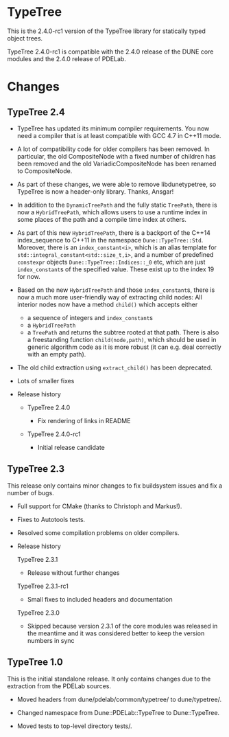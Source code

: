 TypeTree
========

This is the 2.4.0-rc1 version of the TypeTree library for statically typed object trees.

TypeTree 2.4.0-rc1 is compatible with the 2.4.0 release of the DUNE core modules and
the 2.4.0 release of PDELab.

Changes
=======

TypeTree 2.4
------------

- TypeTree has updated its minimum compiler requirements. You now need a compiler that is at
  least compatible with GCC 4.7 in C++11 mode.

- A lot of compatibility code for older compilers has been removed. In particular, the old
  CompositeNode with a fixed number of children has been removed and the old VariadicCompositeNode
  has been renamed to CompositeNode.

- As part of these changes, we were able to remove libdunetypetree, so TypeTree is now a header-only
  library. Thanks, Ansgar!

- In addition to the `DynamicTreePath` and the fully static `TreePath`, there is now a `HybridTreePath`,
  which allows users to use a runtime index in some places of the path and a compile time index at others.

- As part of this new `HybridTreePath`, there is a backport of the C++14 index_sequence to C++11 in the namespace
  `Dune::TypeTree::Std`. Moreover, there is an `index_constant<i>`, which is an alias template for
  `std::integral_constant<std::size_t,i>`, and a number of predefined `constexpr` objects `Dune::TypeTree::Indices::_0`
  etc, which are just `index_constant`s of the specified value. These exist up to the index 19 for now.

- Based on the new `HybridTreePath` and those `index_constant`s, there is now a much more user-friendly way of
  extracting child nodes: All interior nodes now have a method `child()` which accepts either
  - a sequence of integers and `index_constant`s
  - a `HybridTreePath`
  - a `TreePath`
  and returns the subtree rooted at that path. There is also a freestanding function `child(node,path)`, which should be
  used in generic algorithm code as it is more robust (it can e.g. deal correctly with an empty path).

- The old child extraction using `extract_child()` has been deprecated.

- Lots of smaller fixes

- Release history

  - TypeTree 2.4.0
    - Fix rendering of links in README

  - TypeTree 2.4.0-rc1
    - Initial release candidate


TypeTree 2.3
------------

This release only contains minor changes to fix buildsystem issues and fix a number of
bugs.

- Full support for CMake (thanks to Christoph and Markus!).

- Fixes to Autotools tests.

- Resolved some compilation problems on older compilers.

- Release history

  TypeTree 2.3.1
  - Release without further changes

  TypeTree 2.3.1-rc1
  - Small fixes to included headers and documentation

  TypeTree 2.3.0
  - Skipped because version 2.3.1 of the core modules was released in the meantime
    and it was considered better to keep the version numbers in sync



TypeTree 1.0
------------

This is the initial standalone release. It only contains changes due to the extraction
from the PDELab sources.

- Moved headers from dune/pdelab/common/typetree/ to dune/typetree/.

- Changed namespace from Dune::PDELab::TypeTree to Dune::TypeTree.

- Moved tests to top-level directory tests/.
